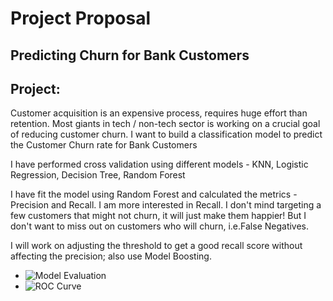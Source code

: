 # Project Proposal

## Predicting Churn for Bank Customers

## Project:
Customer acquisition is an expensive process, requires huge effort than retention. Most giants in tech / non-tech sector is working on a crucial goal of reducing customer churn.
I want to build a classification model to predict the Customer Churn rate for Bank Customers

I have performed cross validation using different models - KNN, Logistic Regression, Decision Tree, Random Forest

I have fit the model using Random Forest and calculated the metrics - Precision and Recall.
I am more interested in Recall. I don't mind targeting a few customers that might not churn, it will just make them happier! 
But I don't want to miss out on customers who will churn, i.e.False Negatives.

I will work on adjusting the threshold to get a good recall score without affecting the precision; also use Model Boosting.

*  ![Model Evaluation](https://github.com/chetana-vyas/Classification/blob/main/Images/Classification_Scores.PNG)
*  ![ROC Curve](https://github.com/chetana-vyas/Classification/blob/main/Images/ROC_Curve.PNG)
